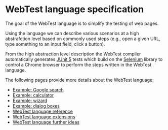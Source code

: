 # WebTest language specification

The goal of the WebTest language is to simplify the testing of web pages.

Using the language we can describe various scenarios at a high abstrafction level based on commonly used steps (e.g., open a given URL, type something to an input field, click a button).

From the high abstraction level description the WebTest compiler automatically generates [JUnit 5](https://junit.org/junit5/docs/current/user-guide/) tests which build on the [Selenium](https://www.selenium.dev/documentation/) library to control a Chrome browser to perform the steps written in the WebTest language.

The following pages provide more details about the WebTest language:

* [Example: Google search](WebTestExampleGoogle.md)
* [Example: calculator](WebTestExampleCalculator.md)
* [Example: wizard](WebTestExampleWizard.md)
* [Example: dialog boxes](WebTestExampleDialog.md)
* [WebTest language reference](WebTestReference.md)
* [WebTest language extensions](WebTestReferenceExtra.md)
* [WebTest language further ideas](WebTestReferenceIdeas.md)
